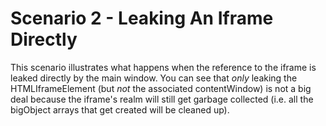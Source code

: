# Scenario 2 - Leaking An Iframe Directly

This scenario illustrates what happens when the reference to the iframe is leaked directly by the main window. You can see that _only_ leaking the HTMLIframeElement (but _not_ the associated contentWindow) is not a big deal because the iframe's realm will still get garbage collected (i.e. all the bigObject arrays that get created will be cleaned up).
